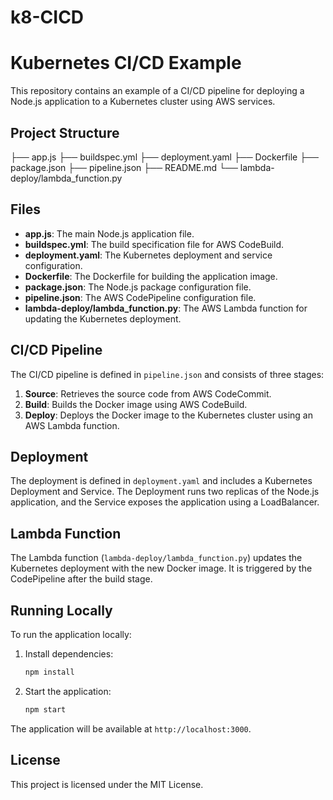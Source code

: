 # k8-CICD
# Kubernetes CI/CD Example

This repository contains an example of a CI/CD pipeline for deploying a Node.js application to a Kubernetes cluster using AWS services.

## Project Structure

├── app.js 
├── buildspec.yml 
├── deployment.yaml 
├── Dockerfile 
├── package.json 
├── pipeline.json 
├── README.md 
└── lambda-deploy/lambda_function.py

## Files

- **app.js**: The main Node.js application file.
- **buildspec.yml**: The build specification file for AWS CodeBuild.
- **deployment.yaml**: The Kubernetes deployment and service configuration.
- **Dockerfile**: The Dockerfile for building the application image.
- **package.json**: The Node.js package configuration file.
- **pipeline.json**: The AWS CodePipeline configuration file.
- **lambda-deploy/lambda_function.py**: The AWS Lambda function for updating the Kubernetes deployment.

## CI/CD Pipeline

The CI/CD pipeline is defined in `pipeline.json` and consists of three stages:

1. **Source**: Retrieves the source code from AWS CodeCommit.
2. **Build**: Builds the Docker image using AWS CodeBuild.
3. **Deploy**: Deploys the Docker image to the Kubernetes cluster using an AWS Lambda function.

## Deployment

The deployment is defined in `deployment.yaml` and includes a Kubernetes Deployment and Service. The Deployment runs two replicas of the Node.js application, and the Service exposes the application using a LoadBalancer.

## Lambda Function

The Lambda function (`lambda-deploy/lambda_function.py`) updates the Kubernetes deployment with the new Docker image. It is triggered by the CodePipeline after the build stage.

## Running Locally

To run the application locally:

1. Install dependencies:
    ```sh
    npm install
    ```

2. Start the application:
    ```sh
    npm start
    ```

The application will be available at `http://localhost:3000`.

## License

This project is licensed under the MIT License.